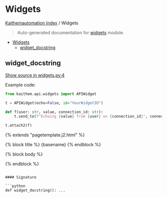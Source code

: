 # Widgets

[Kaithemautomation Index](./README.md#kaithemautomation-index) / Widgets

> Auto-generated documentation for [widgets](../../../api/widgets.py) module.

- [Widgets](#widgets)
  - [widget_docstring](#widget_docstring)

## widget_docstring

[Show source in widgets.py:4](../../../api/widgets.py#L4)

Example code:

```python
from kaithem.api.widgets import APIWidget

t = APIWidget(echo=False, id="YourWidgetID")

def f(user: str, value, connection_id: str):
    t.send_to(f"Echoing {value} from {user} on {connection_id}", connection_id)

t.attach2(f)

```

{% extends "pagetemplate.j2.html" %}

{% block title %} {basename} {% endblock %}

{% block body %}

<script type="module">
    import {APIWidget} from "/static/js/widget.mjs"
    let api_link = new APIWidget("{{t.uuid}}");

    api.upd = (val) => alert(val)
    api.send("MyValue")
</script>

{% endblock %}

```

#### Signature

```python
def widget_docstring(): ...
```